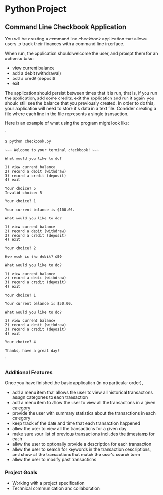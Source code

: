 # Python Project
## Command Line Checkbook Application

You will be creating a command line checkbook application that allows users to track their finances with a command line interface.

When run, the application should welcome the user, and prompt them for an action to take:

- view current balance
- add a debit (withdrawal)
- add a credit (deposit)
- exit

The application should persist between times that it is run, that is, if you run the application, add some credits, exit the application and run it again, you should still see the balance that you previously created. In order to do this, your application will need to store it's data in a text file. Consider creating a file where each line in the file represents a single transaction.

Here is an example of what using the program might look like:

`

    $ python checkbook.py

    ~~~ Welcome to your terminal checkbook! ~~~

    What would you like to do?

    1) view current balance
    2) record a debit (withdraw)
    3) record a credit (deposit)
    4) exit

    Your choice? 5
    Invalid choice: 5

    Your choice? 1

    Your current balance is $100.00.

    What would you like to do?

    1) view current balance
    2) record a debit (withdraw)
    3) record a credit (deposit)
    4) exit

    Your choice? 2

    How much is the debit? $50

    What would you like to do?

    1) view current balance
    2) record a debit (withdraw)
    3) record a credit (deposit)
    4) exit

    Your choice? 1

    Your current balance is $50.00.

    What would you like to do?

    1) view current balance
    2) record a debit (withdraw)
    3) record a credit (deposit)
    4) exit

    Your choice? 4

    Thanks, have a great day!
`

### Additional Features
Once you have finished the basic application (in no particular order),

- add a menu item that allows the user to view all historical transactions
assign categories to each transaction
- add a menu item to allow the user to view all the transactions in a given category
- provide the user with summary statistics about the transactions in each category
- keep track of the date and time that each transaction happened
- allow the user to view all the transactions for a given day
- make sure your list of previous transactions includes the timestamp for each
- allow the user to optionally provide a description for each transaction
- allow the user to search for keywords in the transaction descriptions, and show all the transactions that match the user's search term
- allow the user to modify past transactions
### Project Goals
- Working with a project specification
- Technical communication and collaboration
